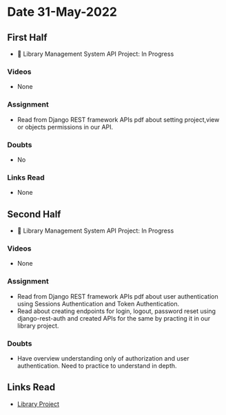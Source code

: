 # Date 31-May-2022

## First Half

- 🔄 Library Management System API Project: In Progress

### Videos

- None

### Assignment

- Read from Django REST framework APIs pdf about setting project,view or objects permissions in our API.

### Doubts

- No

### Links Read

- None

## Second Half

- 🔄 Library Management System API Project: In Progress

### Videos

- None

### Assignment

- Read from Django REST framework APIs pdf about user authentication using Sessions Authentication and Token Authentication.
- Read about creating endpoints for login, logout, password reset using django-rest-auth and created APIs for the same by practing it in our library project.

### Doubts

- Have overview understanding only of authorization and user authentication. Need to practice to understand in depth.

## Links Read

- [Library Project](https://github.com/Yash0510/django_project01_api)
